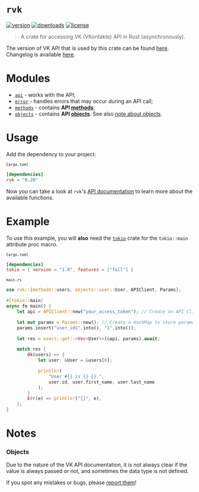 # `rvk`
[![version][badges/version]][crates.io/rvk]
[![downloads][badges/downloads]][crates.io/rvk]
[![license][badges/license]][license]

> A crate for accessing VK (VKontakte) API in Rust (asynchronously).

The version of VK API that is used by this crate can be found [here][vk-api-version].
Changelog is available [here][changelog].

# Modules

- [`api`][modules/api] - works with the API;
- [`error`][modules/error] - handles errors that may occur during an API call;
- [`methods`][modules/methods] - contains **API [methods][vk/methods]**;
- [`objects`][modules/objects] - contains **API [objects][vk/objects]**. See also [note about objects](#objects).

# Usage
Add the dependency to your project:

<sub>`Cargo.toml`</sub>
```toml
[dependencies]
rvk = "0.20"
```

Now you can take a look at `rvk`'s [API documentation][docs.rs/rvk] to learn more about the available functions.

# Example

To use this example, you will **also** need the [`tokio`](https://crates.io/tokio) crate for the `tokio::main` attribute proc macro.

<sub>`Cargo.toml`</sub>
```toml
[dependencies]
tokio = { version = "1.0", features = ["full"] }
```

<sub>`main.rs`</sub>
```rust
use rvk::{methods::users, objects::user::User, APIClient, Params};

#[tokio::main]
async fn main() {
    let api = APIClient::new("your_access_token"); // Create an API Client

    let mut params = Params::new(); // Create a HashMap to store parameters
    params.insert("user_ids".into(), "1".into());

    let res = users::get::<Vec<User>>(&api, params).await;

    match res {
        Ok(users) => {
            let user: &User = &users[0];

            println!(
                "User #{} is {} {}.",
                user.id, user.first_name, user.last_name
            );
        }
        Err(e) => println!("{}", e),
    };
}
```

# Notes
### Objects
Due to the nature of the VK API documentation, it is not always clear if the value is always passed or not, and sometimes the data type is not defined.

If you spot any mistakes or bugs, please [report them][issues]!

[crates.io/rvk]: https://crates.io/crates/rvk

[docs.rs/rvk]: https://docs.rs/rvk

[vk-api-version]: https://github.com/u32i64/rvk/blob/master/src/lib.rs#L52

[license]: https://github.com/u32i64/rvk/blob/master/LICENSE
[changelog]: https://github.com/u32i64/rvk/blob/master/CHANGELOG.md

[issues]: https://github.com/u32i64/rvk/issues

[badges/version]: https://img.shields.io/crates/v/rvk.svg?style=for-the-badge
[badges/downloads]: https://img.shields.io/crates/d/rvk.svg?style=for-the-badge
[badges/license]: https://img.shields.io/crates/l/rvk.svg?style=for-the-badge

[modules/api]: https://docs.rs/rvk/*/rvk/api/index.html
[modules/error]: https://docs.rs/rvk/*/rvk/error/index.html
[modules/methods]: https://docs.rs/rvk/*/rvk/methods/index.html
[modules/objects]: https://docs.rs/rvk/*/rvk/objects/index.html

[vk/methods]: https://vk.com/dev/methods
[vk/objects]: https://vk.com/dev/objects
